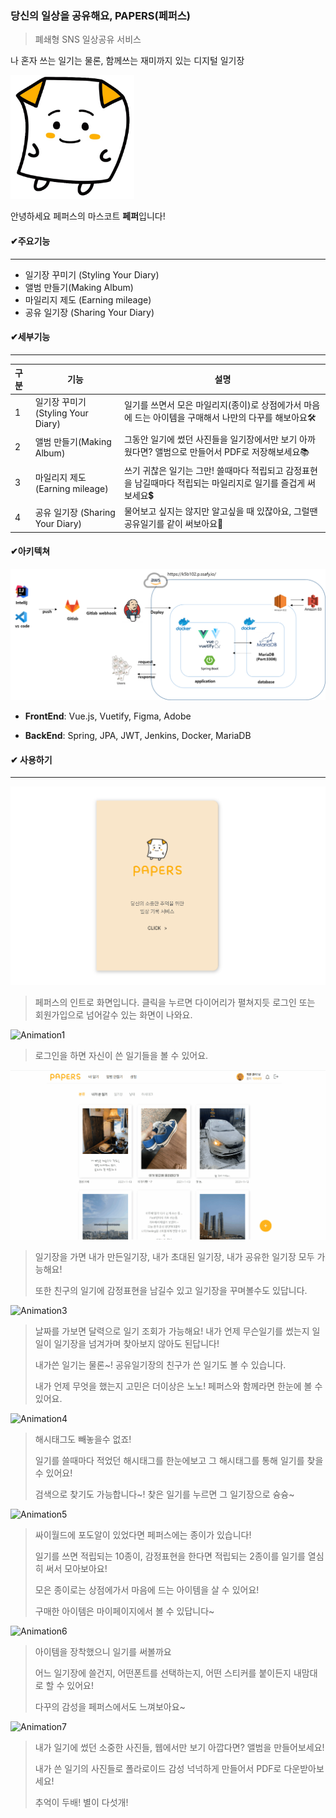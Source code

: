 ### 당신의 일상을 공유해요, PAPERS(페퍼스)

> 폐쇄형 SNS 일상공유 서비스

나 혼자 쓰는 일기는 물론, 함께쓰는 재미까지 있는 디지털 일기장



<img src="README.assets/sticker1.png" alt="sticker1" style="zoom:33%;" />



 안녕하세요 페퍼스의 마스코트 **페퍼**입니다!



#### ✔주요기능

------

- 일기장 꾸미기 (Styling Your Diary)
- 앨범 만들기(Making Album)
- 마일리지 제도 (Earning mileage)
- 공유 일기장 (Sharing Your Diary)



#### ✔세부기능

------

| 구분 | 기능                               | 설명                                                         |
| :--- | ---------------------------------- | ------------------------------------------------------------ |
| 1    | 일기장 꾸미기 (Styling Your Diary) | 일기를 쓰면서 모은 마일리지(종이)로 상점에가서 마음에 드는 아이템을 구매해서 나만의 다꾸를 해보아요🛠 |
| 2    | 앨범 만들기(Making Album)          | 그동안 일기에 썼던 사진들을 일기장에서만 보기 아까웠다면? 앨범으로 만들어서 PDF로 저장해보세요📚 |
| 3    | 마일리지 제도 (Earning mileage)    | 쓰기 귀찮은 일기는 그만! 쓸때마다 적립되고 감정표현을 남길때마다 적립되는 마일리지로 일기를 즐겁게 써보세요💲 |
| 4    | 공유 일기장 (Sharing Your Diary)   | 물어보고 싶지는 않지만 알고싶을 때 있잖아요, 그럴땐 공유일기를 같이 써보아요💌 |



#### ✔아키텍쳐



![아키텍쳐](README.assets/아키텍쳐.png)



- **FrontEnd**: Vue.js, Vuetify, Figma, Adobe

- **BackEnd**: Spring, JPA, JWT, Jenkins, Docker, MariaDB



#### ✔ 사용하기

------

![Animation](README.assets/Animation.gif)

> 페퍼스의 인트로 화면입니다. 클릭을 누르면 다이어리가 펼쳐지듯 로그인 또는 회원가입으로 넘어갈수 있는 화면이 나와요.



![Animation1](README.assets/Animation1.gif)

> 로그인을 하면 자신이 쓴 일기들을 볼 수 있어요.





![Animation2](README.assets/Animation2.gif)

> 일기장을 가면 내가 만든일기장, 내가 초대된 일기장, 내가 공유한 일기장 모두 가능해요!
>
> 또한 친구의 일기에 감정표현을 남길수 있고 일기장을 꾸며볼수도 있답니다.





![Animation3](README.assets/Animation3.gif)

> 날짜를 가보면 달력으로 일기 조회가 가능해요! 내가 언제 무슨일기를 썼는지 일일이 일기장을 넘겨가며 찾아보지 않아도 된답니다!
>
> 내가쓴 일기는 물론~! 공유일기장의 친구가 쓴 일기도 볼 수 있습니다.
>
> 내가 언제 무엇을 했는지 고민은 더이상은 노노! 페퍼스와 함께라면 한눈에 볼 수 있어요.





![Animation4](README.assets/Animation4.gif)

> 해시태그도 빼놓을수 없죠! 
>
> 일기를 쓸때마다 적었던 해시태그를 한눈에보고 그 해시태그를 통해 일기를 찾을 수 있어요!
>
> 검색으로 찾기도 가능합니다~! 찾은 일기를 누르면 그 일기장으로 슝슝~





![Animation5](README.assets/Animation5.gif)

> 싸이월드에 포도알이 있었다면 페퍼스에는 종이가 있습니다!
>
> 일기를 쓰면 적립되는 10종이, 감정표현을 한다면 적립되는 2종이를 일기를 열심히 써서 모아보아요!
>
> 모은 종이로는 상점에가서 마음에 드는 아이템을 살 수 있어요!
>
> 구매한 아이템은 마이페이지에서 볼 수 있답니다~





![Animation6](README.assets/Animation6.gif)

> 아이템을 장착했으니 일기를 써볼까요
>
> 어느 일기장에 쓸건지, 어떤폰트를 선택하는지, 어떤 스티커를 붙이든지 내맘대로 할 수 있어요!
>
> 다꾸의 감성을 페퍼스에서도 느껴보아요~





![Animation7](README.assets/Animation7.gif)

> 내가 일기에 썼던 소중한 사진들, 웹에서만 보기 아깝다면? 앨범을 만들어보세요!
>
> 내가 쓴 일기의 사진들로 폴라로이드 감성 넉넉하게 만들어서 PDF로 다운받아보세요!
>
> 추억이 두배! 별이 다섯개!

